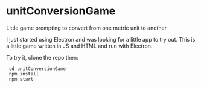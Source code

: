 # unitConversionGame
Little game prompting to convert from one metric unit to another

I just started using Electron and was looking for a little app to try out.
This is a little game written in JS and HTML and run with Electron.

To try it, clone the repo then:

```
 cd unitConversionGame
 npm install
 npm start
```
